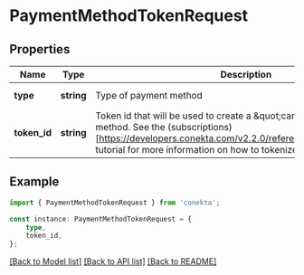 # PaymentMethodTokenRequest


## Properties

Name | Type | Description | Notes
------------ | ------------- | ------------- | -------------
**type** | **string** | Type of payment method | [default to undefined]
**token_id** | **string** | Token id that will be used to create a \&quot;card\&quot; type payment method. See the (subscriptions)[https://developers.conekta.com/v2.2.0/reference/createsubscription] tutorial for more information on how to tokenize cards. | [default to undefined]

## Example

```typescript
import { PaymentMethodTokenRequest } from 'conekta';

const instance: PaymentMethodTokenRequest = {
    type,
    token_id,
};
```

[[Back to Model list]](../README.md#documentation-for-models) [[Back to API list]](../README.md#documentation-for-api-endpoints) [[Back to README]](../README.md)
